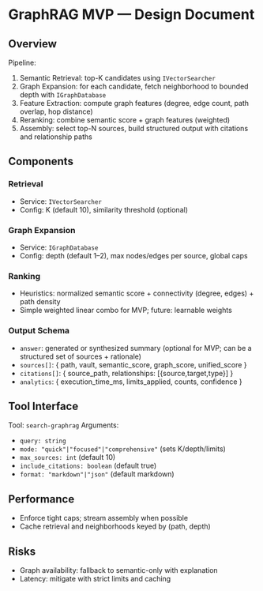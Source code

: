 # GraphRAG MVP — Design Document

## Overview

Pipeline:
1. Semantic Retrieval: top-K candidates using `IVectorSearcher`
2. Graph Expansion: for each candidate, fetch neighborhood to bounded depth with `IGraphDatabase`
3. Feature Extraction: compute graph features (degree, edge count, path overlap, hop distance)
4. Reranking: combine semantic score + graph features (weighted)
5. Assembly: select top-N sources, build structured output with citations and relationship paths

## Components

### Retrieval
- Service: `IVectorSearcher`
- Config: K (default 10), similarity threshold (optional)

### Graph Expansion
- Service: `IGraphDatabase`
- Config: depth (default 1–2), max nodes/edges per source, global caps

### Ranking
- Heuristics: normalized semantic score + connectivity (degree, edges) + path density
- Simple weighted linear combo for MVP; future: learnable weights

### Output Schema
- `answer`: generated or synthesized summary (optional for MVP; can be a structured set of sources + rationale)
- `sources[]`: { path, vault, semantic_score, graph_score, unified_score }
- `citations[]`: { source_path, relationships: [{source,target,type}] }
- `analytics`: { execution_time_ms, limits_applied, counts, confidence }

## Tool Interface

Tool: `search-graphrag`
Arguments:
- `query: string`
- `mode: "quick"|"focused"|"comprehensive"` (sets K/depth/limits)
- `max_sources: int` (default 10)
- `include_citations: boolean` (default true)
- `format: "markdown"|"json"` (default markdown)

## Performance
- Enforce tight caps; stream assembly when possible
- Cache retrieval and neighborhoods keyed by (path, depth)

## Risks
- Graph availability: fallback to semantic-only with explanation
- Latency: mitigate with strict limits and caching

